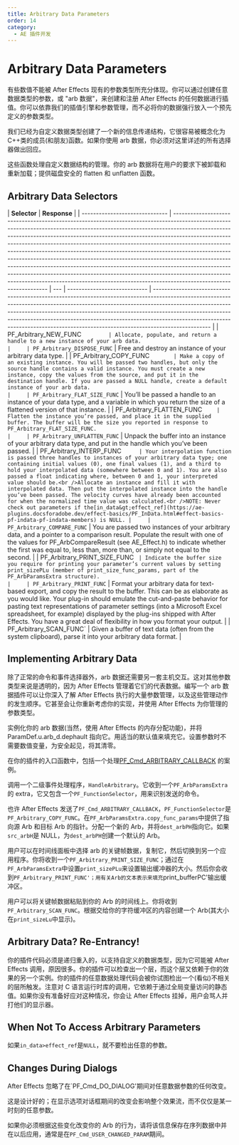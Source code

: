 ```yaml
---
title: Arbitrary Data Parameters
order: 14
category:
  - AE 插件开发
---
```


# Arbitrary Data Parameters

有些数值不能被 After Effects 现有的参数类型所充分体现。你可以通过创建任意数据类型的参数，或 "arb 数据"，来创建和注册 After Effects 的任何数据进行插值。你可以依靠我们的插值引擎和参数管理，而不必将你的数据强行放入一个预先定义的参数类型。

我们已经为自定义数据类型创建了一个新的信息传递结构，它很容易被概念化为 C++类的成员(和朋友)函数。如果你使用 arb 数据，你必须对这里详述的所有选择器做出回应。

这些函数处理自定义数据结构的管理。你的 arb 数据将在用户的要求下被卸载和重新加载；提供磁盘安全的 flatten 和 unflatten 函数。

## Arbitrary Data Selectors

| **Selector**                   | **Response**                                                                                                                                                                                                                                                                                                                                                                                                                                                                                                                                                                                                                                                                                                                                                     |
| ------------------------------ | ---------------------------------------------------------------------------------------------------------------------------------------------------------------------------------------------------------------------------------------------------------------------------------------------------------------------------------------------------------------------------------------------------------------------------------------------------------------------------------------------------------------------------------------------------------------------------------------------------------------------------------------------------------------------------------------------------------------------------------------------------------------- | --- | ---------------------------- | -------------------------------------------------------------------------------------------------------------------------------------------------------------------------------------------------------------------------------------------------------------------------------------------------------------------------------------------------------------------------------------------------------------------------- |
| PF_Arbitrary_NEW_FUNC `        | Allocate, populate, and return a handle to a new instance of your arb data.                                                                                                                                                                                                                                                                                                                                                                                                                                                                                                                                                                                                                                                                                      |     | PF_Arbitrary_DISPOSE_FUNC`   | Free and destroy an instance of your arbitrary data type.                                                                                                                                                                                                                                                                                                                                                                  |
| PF_Arbitrary_COPY_FUNC `       | Make a copy of an existing instance. You will be passed two handles, but only the source handle contains a valid instance. You must create a new instance, copy the values from the source, and put it in the destination handle. If you are passed a NULL handle, create a default instance of your arb data.                                                                                                                                                                                                                                                                                                                                                                                                                                                   |     | PF_Arbitrary_FLAT_SIZE_FUNC` | You’ll be passed a handle to an instance of your data type, and a variable in which you return the size of a flattened version of that instance.                                                                                                                                                                                                                                                                           |
| PF_Arbitrary_FLATTEN_FUNC `    | Flatten the instance you’re passed, and place it in the supplied buffer. The buffer will be the size you reported in response to PF_Arbitrary_FLAT_SIZE_FUNC.                                                                                                                                                                                                                                                                                                                                                                                                                                                                                                                                                                                                    |     | PF_Arbitrary_UNFLATTEN_FUNC` | Unpack the buffer into an instance of your arbitrary data type, and put in the handle which you’ve been passed.                                                                                                                                                                                                                                                                                                            |
| PF_Arbitrary_INTERP_FUNC `     | Your interpolation function is passed three handles to instances of your arbitrary data type; one containing initial values (0), one final values (1), and a third to hold your interpolated data (somewhere between 0 and 1). You are also passed a float indicating where, between 0 and 1, your interpreted value should be.<br />Allocate an instance and fill it with interpolated data. Then put the interpolated instance into the handle you’ve been passed. The velocity curves have already been accounted for when the normalized time value was calculated.<br />NOTE: Never check out parameters if the[in_data&gt;effect_ref](https://ae-plugins.docsforadobe.dev/effect-basics/PF_InData.html#effect-basics-pf-indata-pf-indata-members) is NULL. |     | PF_Arbitrary_COMPARE_FUNC`   | You are passed two instances of your arbitrary data, and a pointer to a comparison result. Populate the result with one of the values for PF_ArbCompareResult (see AE_Effect.h) to indicate whether the first was equal to, less than, more than, or simply not equal to the second.                                                                                                                                       |
| PF_Arbitrary_PRINT_SIZE_FUNC ` | Indicate the buffer size you require for printing your parameter’s current values by setting print_sizePLu (member of print_size_func_params, part of the PF_ArbParamsExtra structure).                                                                                                                                                                                                                                                                                                                                                                                                                                                                                                                                                                          |     | PF_Arbitrary_PRINT_FUNC`     | Format your arbitrary data for text-based export, and copy the result to the buffer. This can be as elaborate as you would like. Your plug-in should emulate the cut-and-paste behavior for pasting text representations of parameter settings (into a Microsoft Excel spreadsheet, for example) displayed by the plug-ins shipped with After Effects. You have a great deal of flexibility in how you format your output. |
| PF_Arbitrary_SCAN_FUNC`        | Given a buffer of text data (often from the system clipboard), parse it into your arbitrary data format.                                                                                                                                                                                                                                                                                                                                                                                                                                                                                                                                                                                                                                                         |

## Implementing Arbitrary Data

除了正常的命令和事件选择器外，arb 数据还需要另一套主机交互。这对其他参数类型来说是透明的，因为 After Effects 管理着它们的代表数据。编写一个 arb 数据插件可以让你深入了解 After Effects 执行的大量参数管理，以及这些管理动作的发生顺序。它甚至会让你重新考虑你的实现，并使用 After Effects 为你管理的参数类型。

实例化你的 arb 数据(当然，使用 After Effects 的内存分配功能)，并将 ParamDef.u.arb_d.dephault 指向它。用适当的默认值来填充它。设置参数时不需要数值变量，为安全起见，将其清零。

在你的插件的入口函数中，包括一个处理[PF_Cmd_ARBITRARY_CALLBACK](.../effect-basics/command-selectors.html) 的案例。

调用一个二级事件处理程序，`HandleArbitrary`。它收到一个`PF_ArbParamsExtra`的 extra，它又包含一个`PF_FunctionSelector`，用来识别发送的命令。

也许 After Effects 发送了`PF_Cmd_ARBITRARY_CALLBACK`，`PF_FunctionSelector`是`PF_Arbitrary_COPY_FUNC`。在`PF_ArbParamsExtra.copy_func_params`中提供了指向源 Arb 和目标 Arb 的指针。分配一个新的 Arb，并将`dest_arbPH`指向它。如果`src_arbH`是 NULL，为`dest_arbPH`创建一个默认的 Arb。

用户可以在时间线面板中选择 arb 的关键帧数据，复制它，然后切换到另一个应用程序。你将收到一个`PF_Arbitrary_PRINT_SIZE_FUNC`；通过在`PF_ArbParamsExtra`中设置`print_sizePLu`来设置输出缓冲器的大小。然后你会收到`PF_Arbitrary_PRINT_FUNC'；用有关Arb的文本表示来填充`print_bufferPC'输出缓冲区。

用户可以将关键帧数据粘贴到你的 Arb 的时间线上。你将收到`PF_Arbitrary_SCAN_FUNC`。根据交给你的字符缓冲区的内容创建一个 Arb(其大小在`print_sizeLu`中显示)。

## Arbitrary Data? Re-Entrancy!

你的插件代码必须是递归重入的，以支持自定义的数据类型，因为它可能被 After Effects 调用，原因很多。你的插件可以检查出一个层，而这个层又依赖于你的效果的另一个实例。你的插件的任意数据处理代码会被你试图检出一个(看似)不相关的层所触发。注意对 C 语言运行时库的调用，它依赖于通过全局变量访问的静态值。如果你没有准备好应对这种情况，你会让 After Effects 挂掉，用户会骂人并打他们的显示器。

## When Not To Access Arbitrary Parameters

如果`in_data>effect_ref`是`NULL`，就不要检出任意的参数。

## Changes During Dialogs

After Effects 忽略了在`PF_Cmd_DO_DIALOG'期间对任意数据参数的任何改变。

这是设计好的；在显示选项对话框期间的改变会影响整个效果流，而不仅仅是某一时刻的任意参数。

如果你必须根据这些变化改变你的 Arb 的行为，请将该信息保存在序列数据中并在以后应用，通常是在`PF_Cmd_USER_CHANGED_PARAM`期间。

